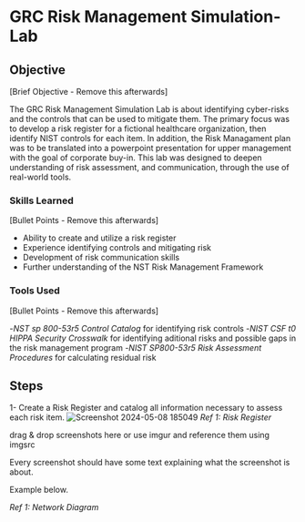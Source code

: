 # GRC Risk Management Simulation-Lab

## Objective
[Brief Objective - Remove this afterwards]

The GRC Risk Management Simulation Lab is about identifying cyber-risks and the controls that can be used to mitigate them. The primary focus was to develop a risk register for a fictional healthcare organization, then identify NIST controls for each item. In addition, the Risk Managament plan was to be translated into a powerpoint presentation for upper management with the goal of corporate buy-in. This lab was designed to deepen understanding of risk assessment, and communication, through the use of real-world tools.

### Skills Learned
[Bullet Points - Remove this afterwards]

- Ability to create and utilize a risk register
- Experience identifying controls and mitigating risk
- Development of risk communication skills
- Further understanding of the NST Risk Management Framework

### Tools Used
[Bullet Points - Remove this afterwards]

-*NST sp 800-53r5 Control Catalog* for identifying risk controls
-*NIST CSF t0 HIPPA Security Crosswalk* for identifying aditional risks and possible gaps in the risk management program
-*NIST SP800-53r5 Risk Assessment Procedures* for calculating residual risk

## Steps

1- Create a Risk Register and catalog all information necessary to assess each risk item. 
![Screenshot 2024-05-08 185049](https://github.com/sgennarelli13/GRC-Lab/assets/152432975/cea85684-fd2f-4f9a-b8a2-53581cd6cc53)
*Ref 1: Risk Register*


drag & drop screenshots here or use imgur and reference them using imgsrc

Every screenshot should have some text explaining what the screenshot is about.

Example below.

*Ref 1: Network Diagram*
